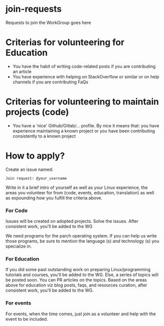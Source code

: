# join-requests

Requests to join the WorkGroup goes here

# Criterias for volunteering for Education
* You have the habit of writing code-related posts if you are contributing an article
* You have experience with helping on StackOverflow or similar or on help channels if you are contributing FaQs
# Criterias for volunteering to maintain projects (code)
* You have a 'nice' Github/Gitlab/... profile. By nice it means that: you have experience maintaining a known project or you have been contributing consistently to a known project
# How to apply?

Create an issue named: 

 `Join request: @your_username`

Write in it a brief intro of yourself as well as your Linux experience, the areas you volunteer for from (code, events, education, translation) as well as expounding how you fulfill the criteria above.

### For Code

Issues will be created on adopted projects. Solve the issues. After consistent work, you'll be added to the WG

We need programs for the parch operating system. If you can help us write those programs, be sure to mention the language (s) and technology (s) you specialize in.

### For Education

If you did some past outstanding work on preparing Linux/programming tutorials and courses, you'll be added to the WG. Else, a series of topics will be posted soon. You can PR articles on the topics. Based on the areas above for education viz blog posts, faqs, and resources curation, after consistent work, you'll be added to the WG.

### For events

For events, when the time comes, just join as a volunteer and help with the event to be included.
